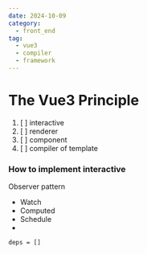 ```yaml
---
date: 2024-10-09
category: 
  - front_end
tag:
  - vue3
  - compiler
  - framework
---
```


# The Vue3 Principle

1. [ ] interactive
2. [ ] renderer
3. [ ] component
4. [ ] compiler of template


### How to implement interactive
Observer pattern

- Watch
- Computed
- Schedule 
- 

```
deps = []


```








